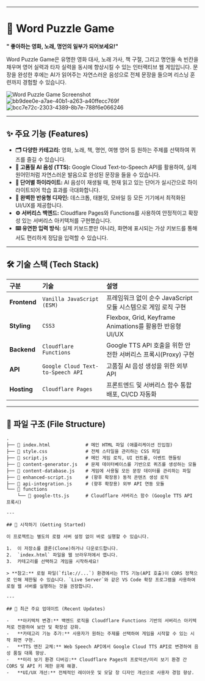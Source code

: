 
---

# 🌟 Word Puzzle Game

**" 좋아하는 영화, 노래, 명언의 일부가 되어보세요!"**

Word Puzzle Game은 유명한 영화 대사, 노래 가사, 책 구절, 그리고 명언들 속 빈칸을 채우며 영어 실력과 타자 실력을 동시에 향상시킬 수 있는 인터랙티브 웹 게임입니다. 문장을 완성한 후에는 AI가 읽어주는 자연스러운 음성으로 전체 문장을 들으며 리스닝 훈련까지 경험할 수 있습니다.

![Word Puzzle Game Screenshot](https://github.com/user-attachments/assets/df5a29fa-5527-4e6f-9f18-bdb6730beec9)
![bb9dee0e-a7ae-40b1-a263-a40ffecc769f](https://github.com/user-attachments/assets/dd3bf51b-7f1c-4bf4-99c1-6c2a9c846cd8)
![bcc7e72c-2303-4389-8b7e-788f6e066246](https://github.com/user-attachments/assets/da53f343-00c6-4f14-a6a6-7a81a43c0579)

---

## ✨ 주요 기능 (Features)

-   **🗂️ 다양한 카테고리:** 영화, 노래, 책, 명언, 여행 영어 등 원하는 주제를 선택하여 퀴즈를 즐길 수 있습니다.
-   **🤖 고품질 AI 음성 (TTS):** Google Cloud Text-to-Speech API를 활용하여, 실제 원어민처럼 자연스러운 발음으로 완성된 문장을 들을 수 있습니다.
-   **🎤 단어별 하이라이트:** AI 음성이 재생될 때, 현재 읽고 있는 단어가 실시간으로 하이라이트되어 학습 효과를 극대화합니다.
-   **📱 완벽한 반응형 디자인:** 데스크톱, 태블릿, 모바일 등 모든 기기에서 최적화된 UI/UX를 제공합니다.
-   **⚙️ 서버리스 백엔드:** Cloudflare Pages와 Functions를 사용하여 안정적이고 확장성 있는 서버리스 아키텍처를 구현했습니다.
-   **⌨️ 유연한 입력 방식:** 실제 키보드뿐만 아니라, 화면에 표시되는 가상 키보드를 통해서도 편리하게 정답을 입력할 수 있습니다.

---

## 🛠️ 기술 스택 (Tech Stack)

| 구분        | 기술                                                               | 설명                                                           |
| :---------- | :----------------------------------------------------------------- | :------------------------------------------------------------- |
| **Frontend** | `Vanilla JavaScript (ESM)`                                         | 프레임워크 없이 순수 JavaScript 모듈 시스템으로 게임 로직 구현 |
| **Styling** | `CSS3`                                                             | Flexbox, Grid, Keyframe Animations를 활용한 반응형 UI/UX       |
| **Backend** | `Cloudflare Functions`                                             | Google TTS API 호출을 위한 안전한 서버리스 프록시(Proxy) 구현  |
| **API**     | `Google Cloud Text-to-Speech API`                                  | 고품질 AI 음성 생성을 위한 외부 API                              |
| **Hosting** | `Cloudflare Pages`                                                 | 프론트엔드 및 서버리스 함수 통합 배포, CI/CD 자동화            |

---

## 📂 파일 구조 (File Structure)

```
.
├── 📄 index.html             # 메인 HTML 파일 (애플리케이션 진입점)
├── 📄 style.css              # 전체 스타일을 관리하는 CSS 파일
├── 📄 script.js              # 메인 게임 로직, UI 컨트롤, 이벤트 핸들링
├── 📄 content-generator.js   # 문제 데이터베이스를 기반으로 퀴즈를 생성하는 모듈
├── 📄 content-database.js    # 게임에 사용될 모든 문장 데이터를 관리하는 파일
├── 📄 enhanced-script.js     # (향후 확장용) 동적 콘텐츠 생성 로직
├── 📄 api-integration.js     # (향후 확장용) 외부 API 연동 모듈
└── 📁 functions
    └── 📄 google-tts.js      # Cloudflare 서버리스 함수 (Google TTS API 프록시)

---

## 🚀 시작하기 (Getting Started)

이 프로젝트는 별도의 로컬 서버 설정 없이 바로 실행할 수 있습니다.

1.  이 저장소를 클론(Clone)하거나 다운로드합니다.
2.  `index.html` 파일을 웹 브라우저에서 엽니다.
3.  카테고리를 선택하고 게임을 시작하세요!

> **참고:** 로컬 파일(`file://...`) 환경에서는 TTS 기능(API 호출)이 CORS 정책으로 인해 제한될 수 있습니다. `Live Server`와 같은 VS Code 확장 프로그램을 사용하여 로컬 웹 서버를 실행하는 것을 권장합니다.

---

## 📝 최근 주요 업데이트 (Recent Updates)

-   **아키텍처 변경:** 백엔드 로직을 Cloudflare Functions 기반의 서버리스 아키텍처로 전환하여 보안 및 확장성 강화.
-   **카테고리 기능 추가:** 사용자가 원하는 주제를 선택하여 게임을 시작할 수 있는 시작 화면 구현.
-   **TTS 엔진 교체:** Web Speech API에서 Google Cloud TTS API로 변경하여 음성 품질 대폭 향상.
-   **미리 보기 환경 디버깅:** Cloudflare Pages의 프로덕션/미리 보기 환경 간 CORS 및 API 키 제한 문제 해결.
-   **UI/UX 개선:** 전체적인 레이아웃 및 모달 창 디자인 개선으로 사용자 경험 향상.
